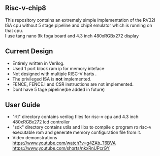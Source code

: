 ## Risc-v-chip8 
This repository contains an extremely simple implementation of the RV32I ISA cpu without 5 stage pipeline and chip8 emulator which is running on that cpu.<br/>
I use tang nano 9k fpga board and 4.3 inch 480xRGBx272 display

## Current Design
- Entirely written in Verilog.
- Used 1 port block ram ip for memory inteface
- Not designed with multiple RISC-V harts .
- The privileged ISA is **not** implemented.
- FENCE, FENCE.I and CSR instructions are not implemented.
- Dont have 5 tage pipeline(be added in future)
 
## User Guide
- "rtl" directory contains verilog files for risc-v cpu and 4.3 inch 480xRGBx272 lcd controller
- "sdk" directory contains utils and libs to compile c program ro risc-v executable rom and generate memory configuration file from it.
- Video demonstrations<br>
  https://www.youtube.com/watch?v=g4ZAb_T6BVA<br>
  https://www.youtube.com/shorts/nkxRnUPcrGY
